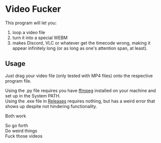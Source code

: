 # Video Fucker

This program will let you:
1. loop a video file
2. turn it into a special WEBM 
3. makes Discord, VLC or whatever get the timecode wrong, making it appear infinitely long (or as long as one's attention span, at least).  

## Usage
Just drag your video file (only tested with MP4 files) onto the respective program file.  

Using the .py file requires you have [ffmpeg](https://ffmpeg.org/) installed on your machine and set up in the System PATH.  
Using the .exe file in [Releases](https://github.com/Jordy3D/VideoFucker/releases) requires nothing, but has a weird error that shows up despite not hindering functionality.  

Both work  

So go forth  
Do weird things  
Fuck those videos  
